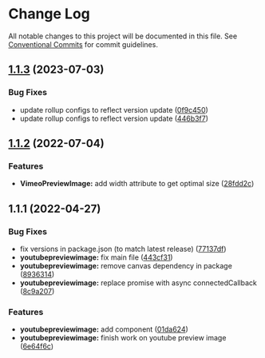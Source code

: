 # Change Log

All notable changes to this project will be documented in this file.
See [Conventional Commits](https://conventionalcommits.org) for commit guidelines.

## [1.1.3](https://github.com/joinbox/ui-components/compare/@joinbox/youtubepreviewimage@1.1.2...@joinbox/youtubepreviewimage@1.1.3) (2023-07-03)


### Bug Fixes

* update rollup configs to reflect version update ([0f9c450](https://github.com/joinbox/ui-components/commit/0f9c4504fd607c325aa0f337c1b36c46f2d48496))
* update rollup configs to reflect version update ([446b3f7](https://github.com/joinbox/ui-components/commit/446b3f7a6718d277efd7194345a23b90083026cb))





## [1.1.2](https://github.com/joinbox/ui-components/compare/@joinbox/youtubepreviewimage@1.1.1...@joinbox/youtubepreviewimage@1.1.2) (2022-07-04)


### Features

* **VimeoPreviewImage:** add width attribute to get optimal size ([28fdd2c](https://github.com/joinbox/ui-components/commit/28fdd2ccf1995093d1f71d6ef5b5e48339d4293c))





## 1.1.1 (2022-04-27)


### Bug Fixes

* fix versions in package.json (to match latest release) ([77137df](https://github.com/joinbox/ui-components/commit/77137df6758b2d39ee06941ba3e6a062c1f5b9e4))
* **youtubepreviewimage:** fix main file ([443cf31](https://github.com/joinbox/ui-components/commit/443cf3133d8fe25572e3888a3f209e1436730793))
* **youtubepreviewimage:** remove canvas dependency in package ([8936314](https://github.com/joinbox/ui-components/commit/89363143e8d44fa900126d694bb5b7243c3c9f0e))
* **youtubepreviewimage:** replace promise with async connectedCallback ([8c9a207](https://github.com/joinbox/ui-components/commit/8c9a207b22a703eee863c018c97c86ee6bf9ff17))


### Features

* **youtubepreviewimage:** add component ([01da624](https://github.com/joinbox/ui-components/commit/01da6242d81fd6bb54351437e7b1445dcf5e11e0))
* **youtubepreviewimage:** finish work on youtube preview image ([6e64f6c](https://github.com/joinbox/ui-components/commit/6e64f6c0273315a492604190a5c39332bc78bade))
